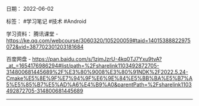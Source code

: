 日期： 2022-06-02

标签： #学习笔记 #技术 #Android 

学习资料： 
腾讯课堂 - https://ke.qq.com/webcourse/3060320/105200059#taid=14015388822975072&vid=387702301203181684

百度网盘 - https://pan.baidu.com/s/1zjmJzrU-4kq0TJ7Yxu9tvA?_at_=1654176986294#list/path=%2Fsharelink1103492872705-314800681445689%2F%E3%80%9008%E3%80%91NDK%2F2022.5.24-Cmake%E5%8E%9F%E7%94%9F%E6%9E%84%E5%BB%BA%E5%B7%A5%E5%85%B7%E5%AD%A6%E4%B9%A0&parentPath=%2Fsharelink1103492872705-314800681445689

---
<br>

